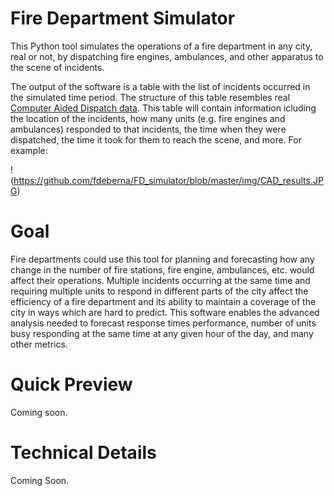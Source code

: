 # Fire Department Simulator
 
This Python tool simulates the operations of a fire department in any city, real or not, by dispatching fire engines, ambulances, and other apparatus to the scene of incidents.

The output of the software is a table with the list of incidents occurred in the simulated time period. The structure of this table resembles real [Computer Aided Dispatch data](https://en.wikipedia.org/wiki/Computer-aided_dispatch). This table will contain information icluding the location of the incidents, how many units (e.g. fire engines and ambulances) responded to that incidents, the time when they were dispatched, the time it took for them to reach the scene, and more. For example:

!(https://github.com/fdeberna/FD_simulator/blob/master/img/CAD_results.JPG)

# Goal

Fire departments could use this tool for planning and forecasting how any change in the number of fire stations, fire engine, ambulances, etc. would affect their operations. Multiple incidents occurring at the same time and requiring multiple units to respond in different parts of the city affect the efficiency of a fire department and its ability to maintain a coverage of the city in ways which are hard to predict. This software enables the advanced analysis needed to forecast response times performance, number of units busy responding at the same time at any given hour of the day, and many other metrics.

# Quick Preview

Coming soon.

# Technical Details

Coming Soon.
